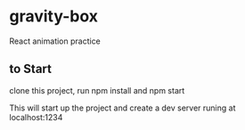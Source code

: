 # gravity-box
React animation practice

## to Start

clone this project, run npm install and npm start

This will start up the project and create a dev server runing at localhost:1234
